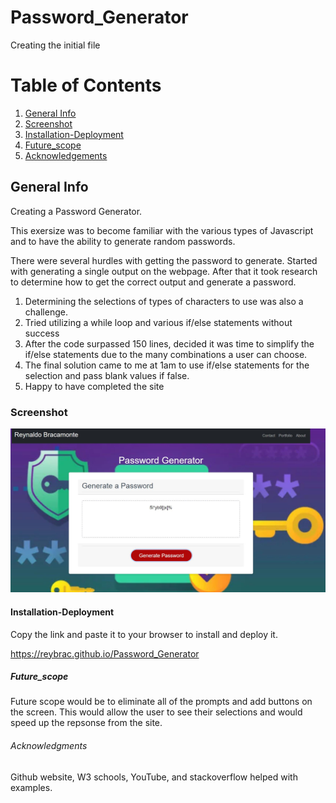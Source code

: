 # Password_Generator
Creating the initial file

# Table of Contents
1. [General Info](#general-info)
2. [Screenshot](#Screenshot)
3. [Installation-Deployment](#Installation-Deployment)
4. [Future_scope](#Future_scope)
5. [Acknowledgements](#Acknowledgements)

## General Info

Creating a Password Generator. 

This exersize was to become familiar with the various types of Javascript and to have the ability to generate random passwords. 

There were several hurdles with getting the password to generate. Started with generating a single output on the webpage. After that it took research to determine how to get the correct output and generate a password. 
1. Determining the selections of types of characters to use was also a challenge. 
2. Tried utilizing a while loop and various if/else statements without success
3. After the code surpassed 150 lines, decided it was time to simplify the if/else statements due to the many combinations a user can choose.
4. The final solution came to me at 1am to use if/else statements for the selection and pass blank values if false.
5. Happy to have completed the site


### Screenshot
![alt text](https://github.com/reybrac/Password_Generator/blob/main/Assets/Password-generator.JPG?raw=true)

#### Installation-Deployment
Copy the link and paste it to your browser to install and deploy it. 

https://reybrac.github.io/Password_Generator


##### Future_scope
Future scope would be to eliminate all of the prompts and add buttons on the screen. This would allow the user to see their selections and would speed up the repsonse from the site. 

###### Acknowledgments
Github website, W3 schools, YouTube, and stackoverflow helped with examples. 